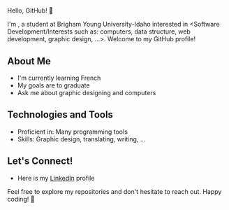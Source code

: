 # <Lievelyn Zapata>

Hello, GitHub! 👋

I'm <Your Lievelyn Zapata>, a student at Brigham Young University-Idaho interested in <Software Development/Interests such as: computers, data structure, web development, graphic design, ...>. Welcome to my GitHub profile!

## About Me

- I'm currently learning French
- My goals are to graduate
- Ask me about graphic designing and computers

## Technologies and Tools

- Proficient in: Many programming tools
- Skills: Graphic design, translating, writing, ...

## Let's Connect!

- Here is my [LinkedIn](https://www.linkedin.com/in/lievelyn-zapata-66409628a/) profile

Feel free to explore my repositories and don't hesitate to reach out. Happy coding! 🚀

